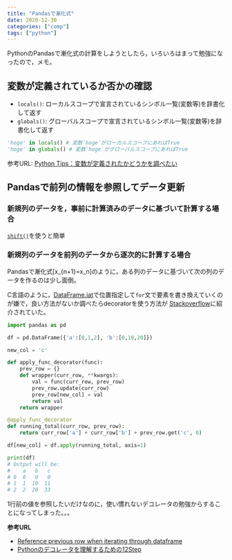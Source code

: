 ```yaml
---
title: "Pandasで漸化式"
date: 2020-12-30
categories: ["comp"]
tags: ["python"]
---
```


PythonのPandasで漸化式の計算をしようとしたら，いろいろはまって勉強になったので，メモ。

<!--more-->

## 変数が定義されているか否かの確認

- `locals()`: ローカルスコープで宣言されているシンボル一覧(変数等)を辞書化して返す
- `globals()`: グローバルスコープで宣言されているシンボル一覧(変数等)を辞書化して返す

```python
'hoge' in locals() # 変数`hoge`がローカルスコープにあればTrue   
'hoge' in globals() # 変数`hoge`がグローバルスコープにあればTrue   
```

参考URL: [Python Tips：変数が定義されたかどうかを調べたい](https://www.lifewithpython.com/2015/05/python-check-variable-existence.html)

## Pandasで前列の情報を参照してデータ更新

### 新規列のデータを，事前に計算済みのデータに基づいて計算する場合

[`shift()`](pandas.DataFrame.shift)を使うと簡単

### 新規列のデータを前列のデータから逐次的に計算する場合

Pandasで漸化式\[x_{n+1}=x_n\]のように，ある列のデータに基づいて次の列のデータを作るのは少し面倒。

C言語のように，[DataFrame.iat](https://pandas.pydata.org/pandas-docs/stable/reference/api/pandas.DataFrame.iat.html)で位置指定して`for`文で要素を書き換えていくのが嫌で，良い方法がないか調べたらdecoratorを使う方法が
[Stackoverflow](https://stackoverflow.com/questions/16698415/reference-previous-row-when-iterating-through-dataframe/38155257#38155257)に紹介されていた。


```python
import pandas as pd

df = pd.DataFrame({'a':[0,1,2], 'b':[0,10,20]})

new_col = 'c'

def apply_func_decorator(func):
    prev_row = {}
    def wrapper(curr_row, **kwargs):
        val = func(curr_row, prev_row)
        prev_row.update(curr_row)
        prev_row[new_col] = val
        return val
    return wrapper

@apply_func_decorator
def running_total(curr_row, prev_row):
    return curr_row['a'] + curr_row['b'] + prev_row.get('c', 0)

df[new_col] = df.apply(running_total, axis=1)

print(df)
# Output will be:
#    a   b   c
# 0  0   0   0
# 1  1  10  11
# 2  2  20  33
```

1行前の値を参照したいだけなのに，使い慣れないデコレータの勉強からすることになってしまった。。。

**参考URL**

- [Reference previous row when iterating through dataframe](https://stackoverflow.com/questions/16698415/reference-previous-row-when-iterating-through-dataframe/38155257#38155257)
- [Pythonのデコレータを理解するための12Step](https://qiita.com/_rdtr/items/d3bc1a8d4b7eb375c368)